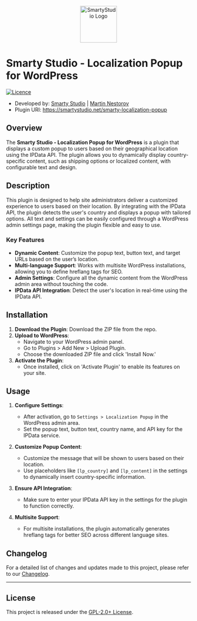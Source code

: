 <p align="center"><a href="https://smartystudio.net" target="_blank"><img src="https://camo.githubusercontent.com/c7a9296a3963705785bad1eab3108a82e6e9a7e50f6994d4c4bc03db7ee5e97e/68747470733a2f2f736d6172747973747564696f2e6e65742f77702d636f6e74656e742f75706c6f6164732f323032332f30362f736d617274792d677265656e2d6c6f676f2d736d616c6c2e706e67" width="100" alt="SmartyStudio Logo"></a></p>

# Smarty Studio - Localization Popup for WordPress

[![Licence](https://img.shields.io/badge/LICENSE-GPL2.0+-blue)](./LICENSE)

- Developed by: [Smarty Studio](https://smartystudio.net) | [Martin Nestorov](https://github.com/mnestorov)
- Plugin URI: https://smartystudio.net/smarty-localization-popup

## Overview

The **Smarty Studio - Localization Popup for WordPress** is a plugin that displays a custom popup to users based on their geographical location using the IPData API. The plugin allows you to dynamically display country-specific content, such as shipping options or localized content, with configurable text and design.

## Description

This plugin is designed to help site administrators deliver a customized experience to users based on their location. By integrating with the IPData API, the plugin detects the user's country and displays a popup with tailored options. All text and settings can be easily configured through a WordPress admin settings page, making the plugin flexible and easy to use.

### Key Features

- **Dynamic Content**: Customize the popup text, button text, and target URLs based on the user’s location.
- **Multi-language Support**: Works with multisite WordPress installations, allowing you to define hreflang tags for SEO.
- **Admin Settings**: Configure all the dynamic content from the WordPress admin area without touching the code.
- **IPData API Integration**: Detect the user's location in real-time using the IPData API.

## Installation

1. **Download the Plugin**: Download the ZIP file from the repo.
2. **Upload to WordPress**:
   - Navigate to your WordPress admin panel.
   - Go to Plugins > Add New > Upload Plugin.
   - Choose the downloaded ZIP file and click 'Install Now.'
3. **Activate the Plugin**:
   - Once installed, click on 'Activate Plugin' to enable its features on your site.

## Usage

1. **Configure Settings**:
   - After activation, go to `Settings > Localization Popup` in the WordPress admin area.
   - Set the popup text, button text, country name, and API key for the IPData service.
   
2. **Customize Popup Content**:
   - Customize the message that will be shown to users based on their location.
   - Use placeholders like `[lp_country]` and `[lp_content]` in the settings to dynamically insert country-specific information.
   
3. **Ensure API Integration**:
   - Make sure to enter your IPData API key in the settings for the plugin to function correctly.

4. **Multisite Support**:
   - For multisite installations, the plugin automatically generates hreflang tags for better SEO across different language sites.

## Changelog

For a detailed list of changes and updates made to this project, please refer to our [Changelog](./CHANGELOG.md).

---

## License

This project is released under the [GPL-2.0+ License](http://www.gnu.org/licenses/gpl-2.0.txt).
